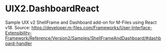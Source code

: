 # UIX2.DashboardReact

Sample UIX v2 ShellFrame and Dashboard add-on for M-Files using React v18.
Source: https://developer.m-files.com/Frameworks/User-Interface-Extensibility-Framework/Reference/Version2/Samples/ShellFrameAndDashboard/#dashboard-handler